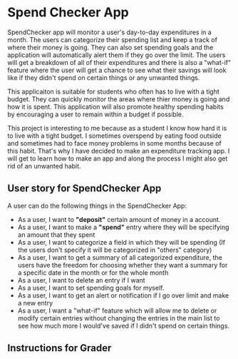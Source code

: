 # Spend Checker App

SpendChecker app will monitor a user's day-to-day expenditures in a month. The users can categorize their spending list
and keep a track of where their money is going. They can also set spending goals and the application will automatically alert
them if they go over the limit. The users will get a breakdown of all of their expenditures and there is also a "what-if"
feature where the user will get a chance to see what their savings will look like if they didn't spend on certain things or any
unwanted things.

This applicaiton is suitable for students who often has to live with a tight budget. They can quickly monitor the areas where thier
money is going and how it is spent. This application will also promote healthy spending habits by encouraging a user to remain
within a budget if possible.

This project is interesting to me because as a student I know how hard it is to live with a tight budget. I sometimes overspend by eating
food outside and sometimes had to face money problems in some months because of this habit. That's why I have decided to make an expenditure tracking app.
I will get to learn how to make an app and along the process I might also get rid of an unwanted habit.


## User story for SpendChecker App

A user can do the following things in the SpendChecker App:

- As a user, I want to **"deposit"** certain amount of money in a account.
- As a user, I want to make a **"spend"** entry where they will be specifying an amount that they spent
- As a user, I want to categorize a field in which they will be spending (If the users don't specify it will be categorized in "others" category)
- As a user, I want to get a summary of all categorized expenditure, the users have the freedom for choosing whether they want a summary for a specific date in the month or for the whole month
- As a user, I want to delete an entry if I want
- As a user, I want to set spending goals for myself.
- As a user, I want to get an alert or notification if I go over limit and make a new entry
- As a user, I want a "what-if" feature which will allow me to delete or modify certain entries without changing the entries in the main list to see how much more I would've saved if I didn't spend on certain things.

## Instructions for Grader
